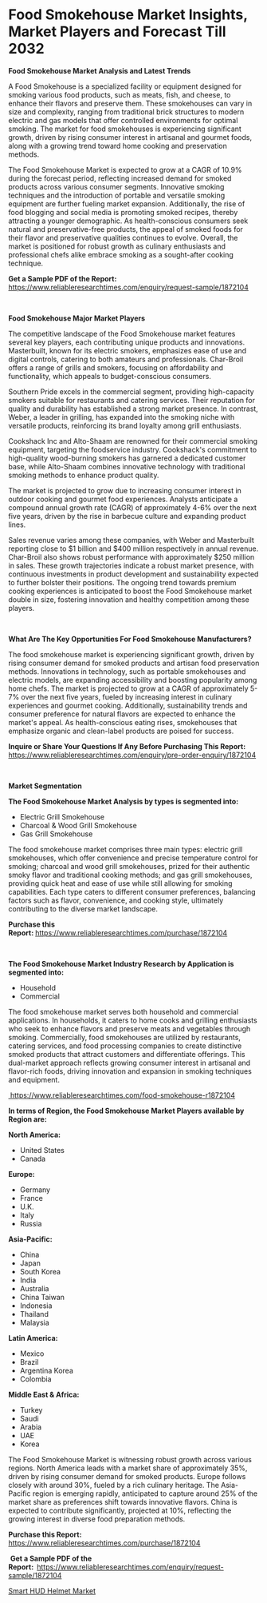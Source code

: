<p><h1>Food Smokehouse Market Insights, Market Players and Forecast Till 2032</h1></p><p><strong>Food Smokehouse Market Analysis and Latest Trends</strong></p>
<p><p>A Food Smokehouse is a specialized facility or equipment designed for smoking various food products, such as meats, fish, and cheese, to enhance their flavors and preserve them. These smokehouses can vary in size and complexity, ranging from traditional brick structures to modern electric and gas models that offer controlled environments for optimal smoking. The market for food smokehouses is experiencing significant growth, driven by rising consumer interest in artisanal and gourmet foods, along with a growing trend toward home cooking and preservation methods.</p><p>The Food Smokehouse Market is expected to grow at a CAGR of 10.9% during the forecast period, reflecting increased demand for smoked products across various consumer segments. Innovative smoking techniques and the introduction of portable and versatile smoking equipment are further fueling market expansion. Additionally, the rise of food blogging and social media is promoting smoked recipes, thereby attracting a younger demographic. As health-conscious consumers seek natural and preservative-free products, the appeal of smoked foods for their flavor and preservative qualities continues to evolve. Overall, the market is positioned for robust growth as culinary enthusiasts and professional chefs alike embrace smoking as a sought-after cooking technique.</p></p>
<p><strong>Get a Sample PDF of the Report:&nbsp;</strong> <a href="https://www.reliableresearchtimes.com/enquiry/request-sample/1872104?utm_campaign=3363&utm_medium=2&utm_source=Github&utm_content=ia&utm_term=04042025&utm_id=food-smokehouse">https://www.reliableresearchtimes.com/enquiry/request-sample/1872104</a></p>
<p>&nbsp;</p>
<p><strong>Food Smokehouse Major Market Players</strong></p>
<p><p>The competitive landscape of the Food Smokehouse market features several key players, each contributing unique products and innovations. Masterbuilt, known for its electric smokers, emphasizes ease of use and digital controls, catering to both amateurs and professionals. Char-Broil offers a range of grills and smokers, focusing on affordability and functionality, which appeals to budget-conscious consumers.</p><p>Southern Pride excels in the commercial segment, providing high-capacity smokers suitable for restaurants and catering services. Their reputation for quality and durability has established a strong market presence. In contrast, Weber, a leader in grilling, has expanded into the smoking niche with versatile products, reinforcing its brand loyalty among grill enthusiasts.</p><p>Cookshack Inc and Alto-Shaam are renowned for their commercial smoking equipment, targeting the foodservice industry. Cookshack's commitment to high-quality wood-burning smokers has garnered a dedicated customer base, while Alto-Shaam combines innovative technology with traditional smoking methods to enhance product quality.</p><p>The market is projected to grow due to increasing consumer interest in outdoor cooking and gourmet food experiences. Analysts anticipate a compound annual growth rate (CAGR) of approximately 4-6% over the next five years, driven by the rise in barbecue culture and expanding product lines.</p><p>Sales revenue varies among these companies, with Weber and Masterbuilt reporting close to $1 billion and $400 million respectively in annual revenue. Char-Broil also shows robust performance with approximately $250 million in sales. These growth trajectories indicate a robust market presence, with continuous investments in product development and sustainability expected to further bolster their positions. The ongoing trend towards premium cooking experiences is anticipated to boost the Food Smokehouse market double in size, fostering innovation and healthy competition among these players.</p></p>
<p>&nbsp;</p>
<p><strong>What Are The Key Opportunities For Food Smokehouse Manufacturers?</strong></p>
<p><p>The food smokehouse market is experiencing significant growth, driven by rising consumer demand for smoked products and artisan food preservation methods. Innovations in technology, such as portable smokehouses and electric models, are expanding accessibility and boosting popularity among home chefs. The market is projected to grow at a CAGR of approximately 5-7% over the next five years, fueled by increasing interest in culinary experiences and gourmet cooking. Additionally, sustainability trends and consumer preference for natural flavors are expected to enhance the market's appeal. As health-conscious eating rises, smokehouses that emphasize organic and clean-label products are poised for success.</p></p>
<p><strong>Inquire or Share Your Questions If Any Before Purchasing This Report:</strong> <a href="https://www.reliableresearchtimes.com/enquiry/pre-order-enquiry/1872104?utm_campaign=3363&utm_medium=2&utm_source=Github&utm_content=ia&utm_term=04042025&utm_id=food-smokehouse">https://www.reliableresearchtimes.com/enquiry/pre-order-enquiry/1872104</a></p>
<p>&nbsp;</p>
<p><strong>Market Segmentation</strong></p>
<p><strong>The Food Smokehouse Market Analysis by types is segmented into:</strong></p>
<p><ul><li>Electric Grill Smokehouse</li><li>Charcoal & Wood Grill Smokehouse</li><li>Gas Grill Smokehouse</li></ul></p>
<p><p>The food smokehouse market comprises three main types: electric grill smokehouses, which offer convenience and precise temperature control for smoking; charcoal and wood grill smokehouses, prized for their authentic smoky flavor and traditional cooking methods; and gas grill smokehouses, providing quick heat and ease of use while still allowing for smoking capabilities. Each type caters to different consumer preferences, balancing factors such as flavor, convenience, and cooking style, ultimately contributing to the diverse market landscape.</p></p>
<p><strong>Purchase this Report:&nbsp;</strong><a href="https://www.reliableresearchtimes.com/purchase/1872104?utm_campaign=3363&utm_medium=2&utm_source=Github&utm_content=ia&utm_term=04042025&utm_id=food-smokehouse">https://www.reliableresearchtimes.com/purchase/1872104</a></p>
<p>&nbsp;</p>
<p><strong>The Food Smokehouse Market Industry Research by Application is segmented into:</strong></p>
<p><ul><li>Household</li><li>Commercial</li></ul></p>
<p><p>The food smokehouse market serves both household and commercial applications. In households, it caters to home cooks and grilling enthusiasts who seek to enhance flavors and preserve meats and vegetables through smoking. Commercially, food smokehouses are utilized by restaurants, catering services, and food processing companies to create distinctive smoked products that attract customers and differentiate offerings. This dual-market approach reflects growing consumer interest in artisanal and flavor-rich foods, driving innovation and expansion in smoking techniques and equipment.</p></p>
<p><a href="https://www.reliableresearchtimes.com/food-smokehouse-r1872104?utm_campaign=3363&utm_medium=2&utm_source=Github&utm_content=ia&utm_term=04042025&utm_id=food-smokehouse">&nbsp;https://www.reliableresearchtimes.com/food-smokehouse-r1872104</a></p>
<p><strong>In terms of Region, the Food Smokehouse Market Players available by Region are:</strong></p>
<p>
    <p> <strong> North America: </strong>
        <ul>
            <li>United States</li>
            <li>Canada</li>
        </ul>
        </p> 
    <p> <strong> Europe: </strong>
        <ul>
            <li>Germany</li>
            <li>France</li>
            <li>U.K.</li>
            <li>Italy</li>
            <li>Russia</li>
        </ul>
        </p> 
    <p> <strong> Asia-Pacific: </strong>
        <ul>
            <li>China</li>
            <li>Japan</li>
            <li>South Korea</li>
            <li>India</li>
            <li>Australia</li>
            <li>China Taiwan</li>
            <li>Indonesia</li>
            <li>Thailand</li>
            <li>Malaysia</li>
        </ul>
        </p> 
    <p> <strong> Latin America: </strong>
        <ul>
            <li>Mexico</li>
            <li>Brazil</li>
            <li>Argentina Korea</li>
            <li>Colombia</li>
        </ul>
        </p> 
    <p> <strong> Middle East & Africa: </strong>
        <ul>
            <li>Turkey</li>
            <li>Saudi</li>
            <li>Arabia</li>
            <li>UAE</li>
            <li>Korea</li>
        </ul>
    </p>
    </p>
<p><p>The Food Smokehouse Market is witnessing robust growth across various regions. North America leads with a market share of approximately 35%, driven by rising consumer demand for smoked products. Europe follows closely with around 30%, fueled by a rich culinary heritage. The Asia-Pacific region is emerging rapidly, anticipated to capture around 25% of the market share as preferences shift towards innovative flavors. China is expected to contribute significantly, projected at 10%, reflecting the growing interest in diverse food preparation methods.</p></p>
<p><strong>Purchase this Report: </strong><a href="https://www.reliableresearchtimes.com/purchase/1872104?utm_campaign=3363&utm_medium=2&utm_source=Github&utm_content=ia&utm_term=04042025&utm_id=food-smokehouse">https://www.reliableresearchtimes.com/purchase/1872104</a></p>
<p>&nbsp;<strong>Get a Sample PDF of the Report:&nbsp;&nbsp;</strong><a href="https://www.reliableresearchtimes.com/enquiry/request-sample/1872104?utm_campaign=3363&utm_medium=2&utm_source=Github&utm_content=ia&utm_term=04042025&utm_id=food-smokehouse">https://www.reliableresearchtimes.com/enquiry/request-sample/1872104</a></p>
<p><strong></strong></p>
<p><p><a href="https://github.com/casimbrhelck/Market-Research-Report-List-1/blob/main/smart-hud-helmet-market.md?utm_campaign=3363&utm_medium=2&utm_source=Github&utm_content=ia&utm_term=04042025&utm_id=food-smokehouse">Smart HUD Helmet Market</a></p></p>